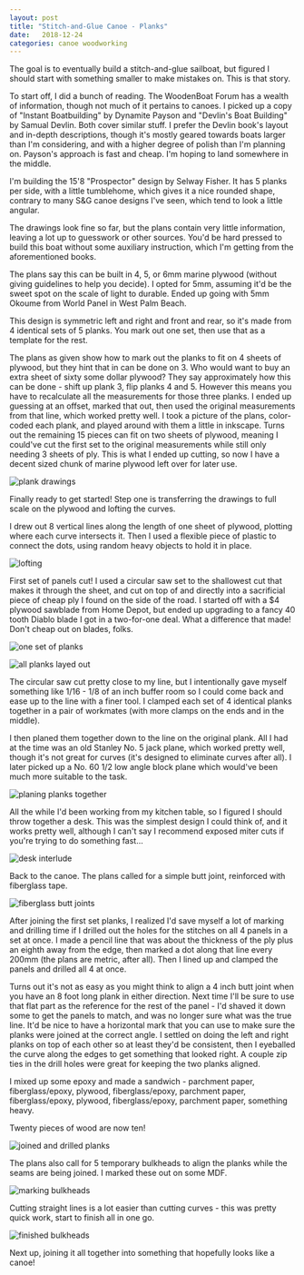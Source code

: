 ```yaml
---
layout: post
title: "Stitch-and-Glue Canoe - Planks"
date:   2018-12-24
categories: canoe woodworking
---
```


The goal is to eventually build a stitch-and-glue sailboat, but figured I should start with something smaller to make mistakes on.  This is that story.

To start off, I did a bunch of reading.  The WoodenBoat Forum has a wealth of information, though not much of it pertains to canoes.  I picked up a copy of "Instant Boatbuilding" by Dynamite Payson and "Devlin's Boat Building" by Samual Devlin.  Both cover similar stuff.  I prefer the Devlin book's layout and in-depth descriptions, though it's mostly geared towards boats larger than I'm considering, and with a higher degree of polish than I'm planning on.  Payson's approach is fast and cheap.  I'm hoping to land somewhere in the middle.

I'm building the 15'8 "Prospector" design by Selway Fisher.  It has 5 planks per side, with a little tumblehome, which gives it a nice rounded shape, contrary to many S&G canoe designs I've seen, which tend to look a little angular.

The drawings look fine so far, but the plans contain very little information, leaving a lot up to guesswork or other sources.  You'd be hard pressed to build this boat without some auxiliary instruction, which I'm getting from the aforementioned books.

The plans say this can be built in 4, 5, or 6mm marine plywood (without giving guidelines to help you decide).  I opted for 5mm, assuming it'd be the sweet spot on the scale of light to durable.  Ended up going with 5mm Okoume from World Panel in West Palm Beach.

This design is symmetric left and right and front and rear, so it's made from 4 identical sets of 5 planks.  You mark out one set, then use that as a template for the rest.

The plans as given show how to mark out the planks to fit on 4 sheets of plywood, but they hint that in can be done on 3.  Who would want to buy an extra sheet of sixty some dollar plywood?  They say approximately how this can be done - shift up plank 3, flip planks 4 and 5.  However this means you have to recalculate all the measurements for those three planks.  I ended up guessing at an offset, marked that out, then used the original measurements from that line, which worked pretty well.  I took a picture of the plans, color-coded each plank, and played around with them a little in inkscape.  Turns out the remaining 15 pieces can fit on two sheets of plywood, meaning I could've cut the first set to the original measurements while still only needing 3 sheets of ply.  This is what I ended up cutting, so now I have a decent sized chunk of marine plywood left over for later use.

![plank drawings](https://i.imgur.com/OS4fuBf.jpg)

Finally ready to get started!  Step one is transferring the drawings to full scale on the plywood and lofting the curves.

I drew out 8 vertical lines along the length of one sheet of plywood, plotting where each curve intersects it.  Then I used a flexible piece of plastic to connect the dots, using random heavy objects to hold it in place.

![lofting](https://i.imgur.com/uvlgfn5.jpg)

First set of panels cut!  I used a circular saw set to the shallowest cut that makes it through the sheet, and cut on top of and directly into a sacrificial piece of cheap ply I found on the side of the road.  I started off with a $4 plywood sawblade from Home Depot, but ended up upgrading to a fancy 40 tooth Diablo blade I got in a two-for-one deal.  What a difference that made!  Don't cheap out on blades, folks.

![one set of planks](https://i.imgur.com/aTJUQ3o.jpg)

![all planks layed out](https://i.imgur.com/F9KoEYq.jpg)

The circular saw cut pretty close to my line, but I intentionally gave myself something like 1/16 - 1/8 of an inch buffer room so I could come back and ease up to the line with a finer tool.  I clamped each set of 4 identical planks together in a pair of workmates (with more clamps on the ends and in the middle).

I then planed them together down to the line on the original plank.  All I had at the time was an old Stanley No. 5 jack plane, which worked pretty well, though it's not great for curves (it's designed to eliminate curves after all).  I later picked up a No. 60 1/2 low angle block plane which would've been much more suitable to the task.

![planing planks together](https://i.imgur.com/8zgmbCK.jpg)

All the while I'd been working from my kitchen table, so I figured I should throw together a desk.  This was the simplest design I could think of, and it works pretty well, although I can't say I recommend exposed miter cuts if you're trying to do something fast...

![desk interlude](https://i.imgur.com/bS4NgLs.jpg)

Back to the canoe.  The plans called for a simple butt joint, reinforced with fiberglass tape.

![fiberglass butt joints](https://i.imgur.com/3qFNCOE.jpg)

After joining the first set planks, I realized I'd save myself a lot of marking and drilling time if I drilled out the holes for the stitches on all 4 panels in a set at once.  I made a pencil line that was about the thickness of the ply plus an eighth away from the edge, then marked a dot along that line every 200mm (the plans are metric, after all).  Then I lined up and clamped the panels and drilled all 4 at once.

Turns out it's not as easy as you might think to align a 4 inch butt joint when you have an 8 foot long plank in either direction.  Next time I'll be sure to use that flat part as the reference for the rest of the panel - I'd shaved it down some to get the panels to match, and was no longer sure what was the true line.  It'd be nice to have a horizontal mark that you can use to make sure the planks were joined at the correct angle.  I settled on doing the left and right planks on top of each other so at least they'd be consistent, then I eyeballed the curve along the edges to get something that looked right.  A couple zip ties in the drill holes were great for keeping the two planks aligned.

I mixed up some epoxy and made a sandwich - parchment paper, fiberglass/epoxy, plywood, fiberglass/epoxy, parchment paper, fiberglass/epoxy, plywood, fiberglass/epoxy, parchment paper, something heavy.

Twenty pieces of wood are now ten!

![joined and drilled planks](https://i.imgur.com/t9a3bC6.jpg)

The plans also call for 5 temporary bulkheads to align the planks while the seams are being joined.  I marked these out on some MDF.

![marking bulkheads](https://i.imgur.com/qdIk3gJ.jpg)

Cutting straight lines is a lot easier than cutting curves - this was pretty quick work, start to finish all in one go.

![finished bulkheads](https://i.imgur.com/i8nCT2x.jpg)

Next up, joining it all together into something that hopefully looks like a canoe!
